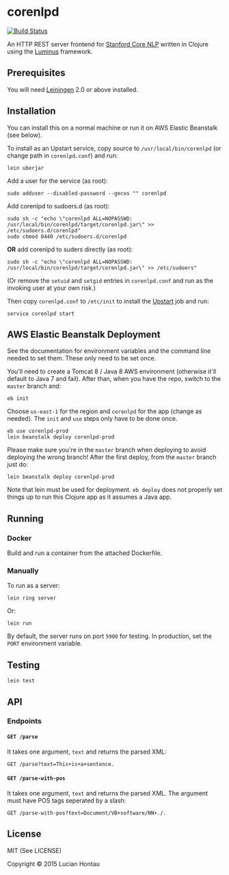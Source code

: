 # corenlpd

[![Build Status](https://travis-ci.org/lucian303/corenlpd.svg?branch=master)](https://travis-ci.org/lucian303/corenlpd)

An HTTP REST server frontend for [Stanford Core NLP](http://nlp.stanford.edu/software/corenlp.shtml) written in Clojure using the [Luminus](http://www.luminusweb.net/) framework.

## Prerequisites

You will need [Leiningen](http://leiningen.org/) 2.0 or above installed.

## Installation

You can install this on a normal machine or run it on AWS Elastic Beanstalk (see below).

To install as an Upstart service, copy source to ```/usr/local/bin/corenlpd``` (or change path in ```corenlpd.conf```) and run:

	lein uberjar

Add a user for the service (as root):

	sudo adduser --disabled-password --gecos "" corenlpd

Add corenlpd to sudoers.d (as root):

	sudo sh -c "echo \"corenlpd ALL=NOPASSWD: /usr/local/bin/corenlpd/target/corenlpd.jar\" >> /etc/sudoers.d/corenlpd"
	sudo chmod 0440 /etc/sudoers.d/corenlpd

**OR** add corenlpd to suders directly (as root):

	sudo sh -c "echo \"corenlpd ALL=NOPASSWD: /usr/local/bin/corenlpd/target/corenlpd.jar\" >> /etc/sudoers"

(Or remove the ```setuid``` and ```setgid``` entries in ```corenlpd.conf``` and run as the invoking user at your own risk.)

Then copy ```corenlpd.conf``` to ```/etc/init``` to install the [Upstart](http://upstart.ubuntu.com/) job and run:

	service corenlpd start

## AWS Elastic Beanstalk Deployment

See the documentation for environment variables and the command line needed to set them. These only need to be set once.

You'll need to create a Tomcat 8 / Java 8 AWS environment (otherwise it'll default to Java 7 and fail). After than, when you have the repo, switch to the `master` branch and:

    eb init

Choose `us-east-1` for the region and `corenlpd` for the app (change as needed). The `init` and `use` steps only have to be done once.

    eb use corenlpd-prod
    lein beanstalk deploy corenlpd-prod

Please make sure you're in the `master` branch when deploying to avoid deploying the wrong branch! After the first deploy, from the `master` branch just do:

    lein beanstalk deploy corenlpd-prod

Note that lein must be used for deployment. `eb deploy` does not properly set things up to run this Clojure app as it assumes a Java app.

## Running

### Docker

Build and run a container from the attached Dockerfile.

### Manually

To run as a server:

    lein ring server

Or:

	lein run

By default, the server runs on port ```5900``` for testing. In production, set the `PORT` environment variable.

## Testing

	lein test

## API

### Endpoints

#### `GET /parse`

It takes one argument, ```text``` and returns the parsed XML:

	GET /parse?text=This+is+a+sentence.

#### `GET /parse-with-pos`

It takes one argument, ```text``` and returns the parsed XML. The argument must have POS tags seperated by a slash:

	GET /parse-with-pos?text=Document/VB+software/NN+./.


## License

MIT (See LICENSE)

Copyright © 2015 Lucian Hontau

